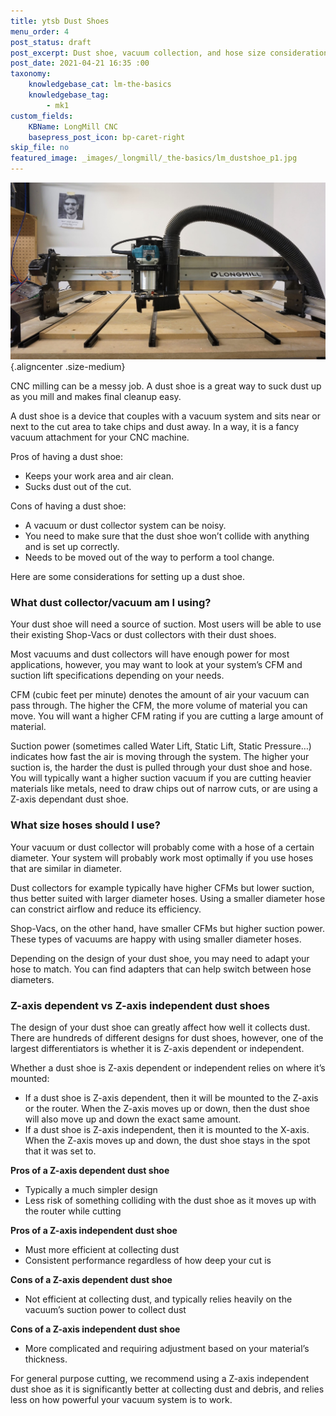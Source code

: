 ```yaml
---
title: ytsb Dust Shoes
menu_order: 4
post_status: draft
post_excerpt: Dust shoe, vacuum collection, and hose size considerations for the LongMill CNC. Pros and cons of Z-independent and dependent dust shoes discussed.
post_date: 2021-04-21 16:35 :00
taxonomy:
    knowledgebase_cat: lm-the-basics
    knowledgebase_tag:
        - mk1
custom_fields:
    KBName: LongMill CNC
    basepress_post_icon: bp-caret-right
skip_file: no
featured_image: _images/_longmill/_the-basics/lm_dustshoe_p1.jpg
--- 
```


![](/_images/_longmill/_the-basics/lm_dustshoe_p1.jpg){.aligncenter .size-medium}

<!-- wp:paragraph -->
<p>CNC milling can be a messy job. A dust shoe is a great way to suck dust up as you mill and makes final cleanup easy.</p>
<!-- /wp:paragraph -->

<!-- wp:paragraph -->
<p>A dust shoe is a device that couples with a vacuum system and sits near or next to the cut area to take chips and dust away. In a way, it is a fancy vacuum attachment for your CNC machine.</p>
<!-- /wp:paragraph -->

<!-- wp:paragraph -->
<p>Pros of having a dust shoe:</p>
<!-- /wp:paragraph -->

<!-- wp:list -->
<ul>
<li>Keeps your work area and air clean.</li>
<li>Sucks dust out of the cut.</li>
</ul>
<!-- /wp:list -->

<!-- wp:paragraph -->
<p>Cons of having a dust shoe:</p>
<!-- /wp:paragraph -->

<!-- wp:list -->
<ul>
<li>A vacuum or dust collector system can be noisy.</li>
<li>You need to make sure that the dust shoe won’t collide with anything and is set up correctly.</li>
<li>Needs to be moved out of the way to perform a tool change.</li>
</ul>
<!-- /wp:list -->

<!-- wp:paragraph -->
<p>Here are some considerations for setting up a dust shoe.</p>
<!-- /wp:paragraph -->

<!-- wp:paragraph -->
<h3>What dust collector/vacuum am I using?</h3>
<!-- /wp:paragraph -->

<!-- wp:paragraph -->
<p>Your dust shoe will need a source of suction. Most users will be able to use their existing Shop-Vacs or dust collectors with their dust shoes. </p>
<!-- /wp:paragraph -->

<!-- wp:paragraph -->
<p>Most vacuums and dust collectors will have enough power for most applications, however, you may want to look at your system’s CFM and suction lift specifications depending on your needs.</p>
<!-- /wp:paragraph -->

<!-- wp:paragraph -->
<p>CFM (cubic feet per minute) denotes the amount of air your vacuum can pass through. The higher the CFM, the more volume of material you can move. You will want a higher CFM rating if you are cutting a large amount of material.</p>
<!-- /wp:paragraph -->

<!-- wp:paragraph -->
<p>Suction power (sometimes called Water Lift, Static Lift, Static Pressure…) indicates how fast the air is moving through the system. The higher your suction is, the harder the dust is pulled through your dust shoe and hose. You will typically want a higher suction vacuum if you are cutting heavier materials like metals, need to draw chips out of narrow cuts, or are using a Z-axis dependant dust shoe.</p>
<!-- /wp:paragraph -->

<!-- wp:paragraph -->
<h3>What size hoses should I use?</h3>
<!-- /wp:paragraph -->

<!-- wp:paragraph -->
<p>Your vacuum or dust collector will probably come with a hose of a certain diameter. Your system will probably work most optimally if you use hoses that are similar in diameter. </p>
<!-- /wp:paragraph -->

<!-- wp:paragraph -->
<p>Dust collectors for example typically have higher CFMs but lower suction, thus better suited with larger diameter hoses. Using a smaller diameter hose can constrict airflow and reduce its efficiency.</p>
<!-- /wp:paragraph -->

<!-- wp:paragraph -->
<p>Shop-Vacs, on the other hand, have smaller CFMs but higher suction power. These types of vacuums are happy with using smaller diameter hoses.</p>
<!-- /wp:paragraph -->

<!-- wp:paragraph -->
<p>Depending on the design of your dust shoe, you may need to adapt your hose to match. You can find adapters that can help switch between hose diameters. </p>
<!-- /wp:paragraph -->

<!-- wp:heading -->
<h3>Z-axis dependent vs Z-axis independent dust shoes</h3>
<!-- /wp:heading -->

<!-- wp:paragraph -->
<p>The design of your dust shoe can greatly affect how well it collects dust. There are hundreds of different designs for dust shoes, however, one of the largest differentiators is whether it is Z-axis dependent or independent.</p>
<!-- /wp:paragraph -->

<!-- wp:paragraph -->
<p>Whether a dust shoe is Z-axis dependent or independent relies on where it’s mounted:</p>
<!-- /wp:paragraph -->

<!-- wp:list -->
<ul>
<li>If a dust shoe is Z-axis dependent, then it will be mounted to the Z-axis or the router. When the Z-axis moves up or down, then the dust shoe will also move up and down the exact same amount. </li>
<li>If a dust shoe is Z-axis independent, then it is mounted to the X-axis. When the Z-axis moves up and down, the dust shoe stays in the spot that it was set to. </li>
</ul>
<!-- /wp:list -->

<!-- wp:paragraph -->
<p><strong>Pros of a Z-axis dependent dust shoe</strong></p>
<!-- /wp:paragraph -->

<!-- wp:list -->
<ul>
<li>Typically a much simpler design</li>
<li>Less risk of something colliding with the dust shoe as it moves up with the router while cutting</li>
</ul>
<!-- /wp:list -->

<!-- wp:paragraph -->
<p><strong>Pros of a Z-axis independent dust shoe</strong></p>
<!-- /wp:paragraph -->

<!-- wp:list -->
<ul>
<li>Must more efficient at collecting dust</li>
<li>Consistent performance regardless of how deep your cut is</li>
</ul>
<!-- /wp:list -->

<!-- wp:paragraph -->
<p><strong>Cons of a Z-axis dependent dust shoe</strong></p>
<!-- /wp:paragraph -->

<!-- wp:list -->
<ul>
<li>Not efficient at collecting dust, and typically relies heavily on the vacuum’s suction power to collect dust</li>
</ul>
<!-- /wp:list -->

<!-- wp:paragraph -->
<p><strong>Cons of a Z-axis independent dust shoe</strong></p>
<!-- /wp:paragraph -->

<!-- wp:list -->
<ul>
<li>More complicated and requiring adjustment based on your material’s thickness.</li>
</ul>
<!-- /wp:list -->

<!-- wp:paragraph -->
<p>For general purpose cutting, we recommend using a Z-axis independent dust shoe as it is significantly better at collecting dust and debris, and relies less on how powerful your vacuum system is to work.</p>
<!-- /wp:paragraph -->

<!-- wp:heading --><!-- /wp:paragraph -->